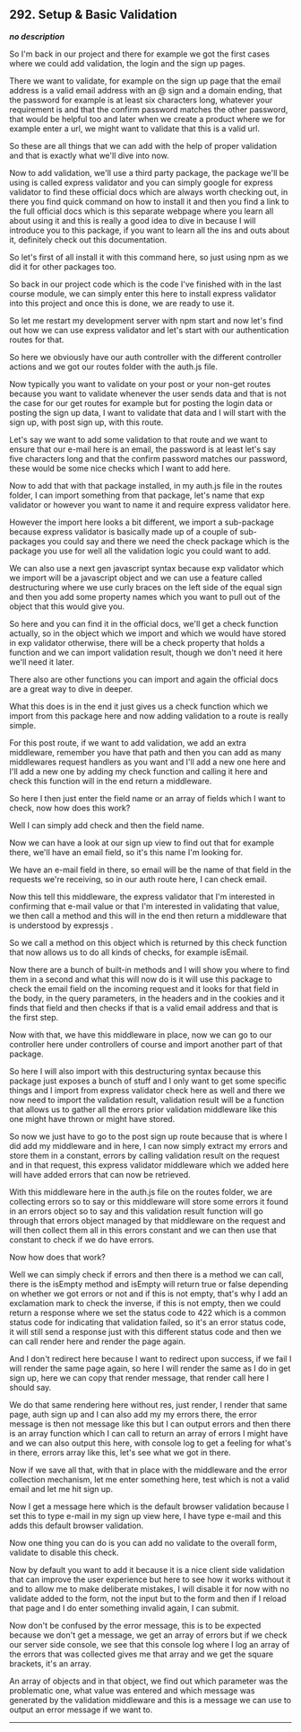 ## 292. Setup & Basic Validation

<strong><em>no description</em></strong>

So I'm back in our project and there for example we got the first cases where we
could add validation, the login and the sign up pages. 

There we want to validate, for example on the sign up page that the email
address is a valid email address with an @ sign and a domain ending, that the
password for example is at least six characters long, whatever your requirement
is and that the confirm password matches the other password, that would be
helpful too and later when we create a product where we for example enter a url,
we might want to validate that this is a valid url. 

So these are all things that we can add with the help of proper validation and
that is exactly what we'll dive into now. 

Now to add validation, we'll use a third party package, the package we'll be
using is called express validator and you can simply google for express
validator to find these official docs which are always worth checking out, in
there you find quick command on how to install it and then you find a link to
the full official docs which is this separate webpage where you learn all about
using it and this is really a good idea to dive in because I will introduce you
to this package, if you want to learn all the ins and outs about it, definitely
check out this documentation. 

So let's first of all install it with this command here, so just using npm as we
did it for other packages too. 

So back in our project code which is the code I've finished with in the last
course module, we can simply enter this here to install express validator into
this project and once this is done, we are ready to use it. 

So let me restart my development server with npm start and now let's find out
how we can use express validator and let's start with our authentication routes
for that. 

So here we obviously have our auth controller with the different controller
actions and we got our routes folder with the auth.js file. 

Now typically you want to validate on your post or your non-get routes because
you want to validate whenever the user sends data and that is not the case for
our get routes for example but for posting the login data or posting the sign up
data, I want to validate that data and I will start with the sign up, with post
sign up, with this route. 

Let's say we want to add some validation to that route and we want to ensure
that our e-mail here is an email, the password is at least let's say five
characters long and that the confirm password matches our password, these would
be some nice checks which I want to add here. 

Now to add that with that package installed, in my auth.js file in the routes
folder, I can import something from that package, let's name that exp validator
or however you want to name it and require express validator here. 

However the import here looks a bit different, we import a sub-package because
express validator is basically made up of a couple of sub-packages you could say
and there we need the check package which is the package you use for well all
the validation logic you could want to add. 

We can also use a next gen javascript syntax because exp validator which we
import will be a javascript object and we can use a feature called destructuring
where we use curly braces on the left side of the equal sign and then you add
some property names which you want to pull out of the object that this would
give you. 

So here and you can find it in the official docs, we'll get a check function
actually, so in the object which we import and which we would have stored in exp
validator otherwise, there will be a check property that holds a function and we
can import validation result, though we don't need it here we'll need it later. 

There also are other functions you can import and again the official docs are a
great way to dive in deeper. 

What this does is in the end it just gives us a check function which we import
from this package here and now adding validation to a route is really simple. 

For this post route, if we want to add validation, we add an extra middleware,
remember you have that path and then you can add as many middlewares request
handlers as you want and I'll add a new one here and I'll add a new one by
adding my check function and calling it here and check this function will in the
end return a middleware. 

So here I then just enter the field name or an array of fields which I want to
check, now how does this work? 

Well I can simply add check and then the field name. 

Now we can have a look at our sign up view to find out that for example there,
we'll have an email field, so it's this name I'm looking for. 

We have an e-mail field in there, so email will be the name of that field in the
requests we're receiving, so in our auth route here, I can check email. 

Now this tell this middleware, the express validator that I'm interested in
confirming that e-mail value or that I'm interested in validating that value, we
then call a method and this will in the end then return a middleware that is
understood by expressjs . 

So we call a method on this object which is returned by this check function that
now allows us to do all kinds of checks, for example isEmail. 

Now there are a bunch of built-in methods and I will show you where to find them
in a second and what this will now do is it will use this package to check the
email field on the incoming request and it looks for that field in the body, in
the query parameters, in the headers and in the cookies and it finds that field
and then checks if that is a valid email address and that is the first step. 

Now with that, we have this middleware in place, now we can go to our controller
here under controllers of course and import another part of that package. 

So here I will also import with this destructuring syntax because this package
just exposes a bunch of stuff and I only want to get some specific things and I
import from express validator check here as well and there we now need to import
the validation result, validation result will be a function that allows us to
gather all the errors prior validation middleware like this one might have
thrown or might have stored. 

So now we just have to go to the post sign up route because that is where I did
add my middleware and in here, I can now simply extract my errors and store them
in a constant, errors by calling validation result on the request and in that
request, this express validator middleware which we added here will have added
errors that can now be retrieved. 

With this middleware here in the auth.js file on the routes folder, we are
collecting errors so to say or this middleware will store some errors it found
in an errors object so to say and this validation result function will go
through that errors object managed by that middleware on the request and will
then collect them all in this errors constant and we can then use that constant
to check if we do have errors. 

Now how does that work? 

Well we can simply check if errors and then there is a method we can call, there
is the isEmpty method and isEmpty will return true or false depending on whether
we got errors or not and if this is not empty, that's why I add an exclamation
mark to check the inverse, if this is not empty, then we could return a response
where we set the status code to 422 which is a common status code for indicating
that validation failed, so it's an error status code, it will still send a
response just with this different status code and then we can call render here
and render the page again. 

And I don't redirect here because I want to redirect upon success, if we fail I
will render the same page again, so here I will render the same as I do in get
sign up, here we can copy that render message, that render call here I should
say. 

We do that same rendering here without res, just render, I render that same
page, auth sign up and I can also add my my errors there, the error message is
then not message like this but I can output errors and then there is an array
function which I can call to return an array of errors I might have and we can
also output this here, with console log to get a feeling for what's in there,
errors array like this, let's see what we got in there. 

Now if we save all that, with that in place with the middleware and the error
collection mechanism, let me enter something here, test which is not a valid
email and let me hit sign up. 

Now I get a message here which is the default browser validation because I set
this to type e-mail in my sign up view here, I have type e-mail and this adds
this default browser validation. 

Now one thing you can do is you can add no validate to the overall form,
validate to disable this check. 

Now by default you want to add it because it is a nice client side validation
that can improve the user experience but here to see how it works without it and
to allow me to make deliberate mistakes, I will disable it for now with no
validate added to the form, not the input but to the form and then if I reload
that page and I do enter something invalid again, I can submit. 

Now don't be confused by the error message, this is to be expected because we
don't get a message, we get an array of errors but if we check our server side
console, we see that this console log where I log an array of the errors that
was collected gives me that array and we get the square brackets, it's an array.


An array of objects and in that object, we find out which parameter was the
problematic one, what value was entered and which message was generated by the
validation middleware and this is a message we can use to output an error
message if we want to. 

---